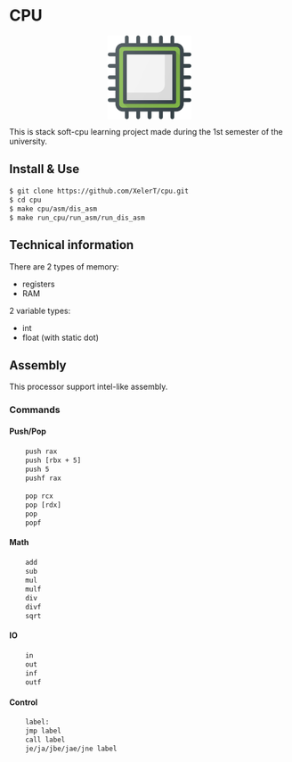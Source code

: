 # CPU
<p align="center">
<img
  src="imgs/cpu.png"
  alt="cpu"
  style="display: block; margin: auto; width: 150px">
</p>

This is stack soft-cpu learning project made during the 1st semester of the university.

## Install & Use

    $ git clone https://github.com/XelerT/cpu.git
    $ cd cpu
    $ make cpu/asm/dis_asm
    $ make run_cpu/run_asm/run_dis_asm

## Technical information
There are 2 types of memory:
- registers
- RAM

2 variable types:
- int
- float (with static dot)

## Assembly
This processor support intel-like assembly.
### Commands
#### Push/Pop
        push rax
        push [rbx + 5]
        push 5
        pushf rax

        pop rcx
        pop [rdx]
        pop
        popf
#### Math
        add
        sub
        mul
        mulf
        div
        divf
        sqrt
#### IO
        in
        out
        inf
        outf
#### Control
        label:
        jmp label
        call label
        je/ja/jbe/jae/jne label



